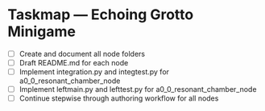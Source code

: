 # Taskmap — Echoing Grotto Minigame

- [ ] Create and document all node folders
- [ ] Draft README.md for each node
- [ ] Implement integration.py and integtest.py for a0_0_resonant_chamber_node
- [ ] Implement leftmain.py and lefttest.py for a0_0_resonant_chamber_node
- [ ] Continue stepwise through authoring workflow for all nodes
